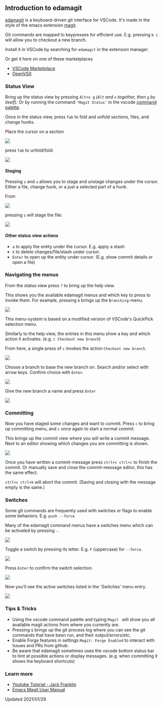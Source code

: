 ## Introduction to edamagit

[edamagit](https://marketplace.visualstudio.com/items?itemName=kahole.magit) is a keyboard-driven git interface for VSCode. It's made in the style of the emacs extension [magit](https://magit.vc/).

Git commands are mapped to keypresses for efficient use. E.g. pressing `b c` will allow you to checkout a new branch.

Install it in VSCode by searching for `edamagit` in the extension manager.

Or get it here on one of these marketplaces
- [VSCode Marketplace](https://marketplace.visualstudio.com/items?itemName=kahole.magit)
- [OpenVSX](https://open-vsx.org/extension/kahole/magit)

### Status View

Bring up the status view by pressing `Alt+x g` _(`Alt` and `x` together, then `g` by itself)_.
Or by running the command `'Magit Status'` in the vscode [command palette](https://code.visualstudio.com/docs/getstarted/userinterface#_command-palette).


Once in the status view, press `Tab` to fold and unfold sections, files, and change hunks.

Place the cursor on a section

![](https://kahole.github.io/hole.dev/images/edamagit_introduction/tab_closed.jpg)

press `Tab` to unfold/fold:

![](https://kahole.github.io/hole.dev/images/edamagit_introduction/tab_open.jpg)

#### Staging

Pressing `s` and `u` allows you to stage and unstage changes under the cursor. Either a file, change hunk, or a just a selected part of a hunk.

From

![](https://kahole.github.io/hole.dev/images/edamagit_introduction/unstaged_file.jpg)

pressing `s` will stage the file:

![](https://kahole.github.io/hole.dev/images/edamagit_introduction/staged_file.jpg)

#### Other status view actions

- `a` to apply the entity under the cursor. E.g. apply a stash
- `k` to delete changes/file/stash under cursor.
- `Enter` to open up the entity under cursor. (E.g. show commit details or open a file)

### Navigating the menus

From the status view press `?` to bring up the help view.

This shows you the available edamagit menus and which key to press to invoke them.
For example, pressing `b` brings up the `Branching`-menu.

![](https://kahole.github.io/hole.dev/images/edamagit_introduction/help_view.jpg)

This menu-system is based on a modified version of VSCode's QuickPick selection menu.

Similarly to the help view, the entries in this menu show a key and which action it activates. (e.g. `c Checkout new branch`)

From here, a single press of `c` invokes the action `Checkout new branch`.

![](https://kahole.github.io/hole.dev/images/edamagit_introduction/branching_menu_1.jpg)

Choose a branch to base the new branch on. Search and/or select with arrow keys. Confirm choice with `Enter`.

![](https://kahole.github.io/hole.dev/images/edamagit_introduction/branching_menu_2.jpg)

Give the new branch a name and press `Enter`

![](https://kahole.github.io/hole.dev/images/edamagit_introduction/branching_menu_3.jpg)

### Committing

Now you have staged some changes and want to commit.
Press `c` to bring up committing menu, and `c` once again to start a normal commit.

This brings up the commit view where you will write a commit message. Next to an editor showing which changes you are committing is shown.

![](https://kahole.github.io/hole.dev/images/edamagit_introduction/committing.jpg)

Once you have written a commit-message press `ctrl+c ctrl+c` to finish the commit.
Or manually save and close the commit-message editor, this has the same effect.

`ctrl+c ctrl+k` will abort the commit. (Saving and closing with the message empty is the same.)

### Switches

Some git commands are frequently used with switches or flags to enable some behaviors.
E.g. `push --force`

Many of the edamagit command menus have a switches menu which can be activated by pressing `-`.

![](https://kahole.github.io/hole.dev/images/edamagit_introduction/switches_1.jpg)

Toggle a switch by pressing its letter. E.g. `F` (uppercase) for `--force`.

![](https://kahole.github.io/hole.dev/images/edamagit_introduction/switches_2.jpg)

Press `Enter` to confirm the switch selection.

![](https://kahole.github.io/hole.dev/images/edamagit_introduction/switches_3.jpg)

Now you'll see the active switches listed in the 'Switches' menu entry.

![](https://kahole.github.io/hole.dev/images/edamagit_introduction/switches_4.jpg)

### Tips & Tricks
- Using the vscode command palette and typing `Magit ` will show you all available magit actions from where you currently are.
- Pressing `$` brings up the git process log where you can see the git commands that have been run, and their output/errors/etc.
- Enable Forge features in settings `Magit: Forge Enabled` to interact with Issues and PRs from github.
- Be aware that edamagit sometimes uses the vscode bottom status bar to hint at possible actions or display messages. (e.g. when committing it shows the keyboard shortcuts)

### Learn more
- [Youtube Tutorial - Jack Franklin](https://www.youtube.com/watch?v=kDISNtPYhjk)
- [Emacs Magit User Manual](https://magit.vc/manual/magit.html)

Updated 2021/01/29